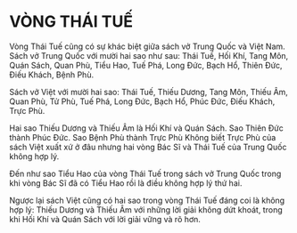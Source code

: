 # VÒNG THÁI TUẾ

Vòng Thái Tuế cũng có sự khác biệt giữa sách vở Trung Quốc và Việt Nam. Sách vở Trung Quốc với mười hai sao như sau: Thái Tuế, Hối Khí, Tang Môn, Quán Sách, Quan Phù, Tiểu Hao, Tuế Phá, Long Đức, Bạch Hổ, Thiên Đức, Điếu Khách, Bệnh Phù.

Sách vở Việt với mười hai sao: Thái Tuế, Thiếu Dương, Tang Môn, Thiếu Âm, Quan Phù, Tử Phù, Tuế Phá, Long Đức, Bạch Hổ, Phúc Đức, Điếu Khách, Trực Phù.

Hai sao Thiếu Dương và Thiếu Âm là Hối Khí và Quán Sách. Sao Thiên Đức thành Phúc Đức. Sao Bệnh Phù thành Trực Phù
Không biết Trực Phù của sách Việt xuất xứ ở đâu nhưng hai vòng Bác Sĩ và Thái Tuế của Trung Quốc không hợp lý.

Đến như sao Tiểu Hao của vòng Thái Tuế trong sách vở Trung Quốc trong khi vòng Bác Sĩ đã có Tiểu Hao rồi là điều không hợp lý thứ hai.

Ngược lại sách Việt cũng có hai sao trong vòng Thái Tuế đáng coi là không hợp lý: Thiếu Dương và Thiếu Âm với những lời giải không dứt khoát, trong khi Hối Khí và Quán Sách với lời giải vững và rõ hơn.
